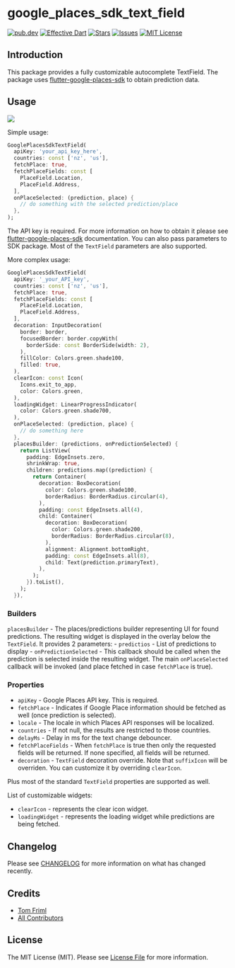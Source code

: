 # google_places_sdk_text_field

[![pub.dev][pub-dev-shield]][pub-dev-url]
[![Effective Dart][effective-dart-shield]][effective-dart-url]
[![Stars][stars-shield]][stars-url]
[![Issues][issues-shield]][issues-url]
[![MIT License][license-shield]][license-url]

## Introduction
This package provides a fully customizable autocomplete TextField.  The package uses [flutter-google-places-sdk] to obtain prediction data.

## Usage

<p>
<img src="https://github.com/julienandco/google_places_autocomplete_text_field/raw/main/google_places_textfield_demo.gif">
</p>

Simple usage:

```dart
GooglePlacesSdkTextField(
  apiKey: 'your_api_key_here',
  countries: const ['nz', 'us'],
  fetchPlace: true,
  fetchPlaceFields: const [
    PlaceField.Location,
    PlaceField.Address,
  ],
  onPlaceSelected: (prediction, place) {
    // do something with the selected prediction/place
  },
);

```

The API key is required. For more information on how to obtain it please see [flutter-google-places-sdk] documentation. You can also pass parameters to SDK package. Most of the `TextField` parameters are also supported.

More complex usage:
```dart
GooglePlacesSdkTextField(
  apiKey: '_your_API_key',
  countries: const ['nz', 'us'],
  fetchPlace: true,
  fetchPlaceFields: const [
    PlaceField.Location,
    PlaceField.Address,
  ],
  decoration: InputDecoration(
    border: border,
    focusedBorder: border.copyWith(
      borderSide: const BorderSide(width: 2),
    ),
    fillColor: Colors.green.shade100,
    filled: true,
  ),
  clearIcon: const Icon(
    Icons.exit_to_app,
    color: Colors.green,
  ),
  loadingWidget: LinearProgressIndicator(
    color: Colors.green.shade700,
  ),
  onPlaceSelected: (prediction, place) {
    // do something here
  },
  placesBuilder: (predictions, onPredictionSelected) {
    return ListView(
      padding: EdgeInsets.zero,
      shrinkWrap: true,
      children: predictions.map((prediction) {
        return Container(
          decoration: BoxDecoration(
            color: Colors.green.shade100,
            borderRadius: BorderRadius.circular(4),
          ),
          padding: const EdgeInsets.all(4),
          child: Container(
            decoration: BoxDecoration(
              color: Colors.green.shade200,
              borderRadius: BorderRadius.circular(8),
            ),
            alignment: Alignment.bottomRight,
            padding: const EdgeInsets.all(8),
            child: Text(prediction.primaryText),
          ),
        );
      }).toList(),
    );
  }),

```

### Builders

`placesBuilder` - The places/predictions builder representing UI for found predictions. The resulting widget is displayed in the overlay below the `TextField`. It provides 2 parameters: 
        - `predictios` - List of predictions to display
        - `onPredictionSelected` - This callback should be called when the prediction is selected inside the resulting widget. The main `onPlaceSelected` callback will be invoked (and place fetched in case `fetchPlace` is true).

### Properties

- `apiKey` - Google Places API key. This is required.
- `fetchPlace` - Indicates if Google Place information should be fetched as well (once prediction is selected).
- `locale` - The locale in which Places API responses will be localized.
- `countries` - If not null, the results are restricted to those countries. 
- `delayMs` - Delay in ms for the text change debouncer.
- `fetchPlaceFields` - When `fetchPlace` is true then only the requested fields will be returned. If none specified, all fields will be returned.
- `decoration` - `TextField` decoration override. Note that `suffixIcon` will be overriden. You can customize it by overriding `clearIcon`.

Plus most of the standard `TextField` properties are supported as well.

List of customizable widgets:

- `clearIcon` - represents the clear icon widget.
- `loadingWidget` - represents the loading widget while predictions are being fetched.

## Changelog

Please see [CHANGELOG](CHANGELOG.md) for more information on what has changed recently.

## Credits

- [Tom Friml](https://github.com/3ph)
- [All Contributors](../../contributors)

## License

The MIT License (MIT). Please see [License File](LICENSE) for more information.


<!-- MARKDOWN LINKS & IMAGES -->
<!-- https://www.markdownguide.org/basic-syntax/#reference-style-links -->
[pub-dev-shield]: https://img.shields.io/pub/v/walletconnect_qrcode_modal_dart?style=for-the-badge
[pub-dev-url]: https://pub.dev/packages/walletconnect_qrcode_modal_dart
[effective-dart-shield]: https://img.shields.io/badge/style-effective_dart-40c4ff.svg?style=for-the-badge
[effective-dart-url]: https://github.com/tenhobi/effective_dart
[stars-shield]: https://img.shields.io/github/stars/3ph/google_places_sdk_text_field.svg?style=for-the-badge&logo=github&colorB=deeppink&label=stars
[stars-url]: https://packagist.org/packages/3ph/google_places_sdk_text_field
[issues-shield]: https://img.shields.io/github/issues/3ph/google_places_sdk_text_field.svg?style=for-the-badge
[issues-url]: https://github.com/3ph/google_places_sdk_text_field/issues
[license-shield]: https://img.shields.io/github/license/3ph/google_places_sdk_text_field.svg?style=for-the-badge
[license-url]: https://github.com/3ph/google_places_sdk_text_field/blob/master/LICENSE
[flutter-google-places-sdk]: https://pub.dev/packages/flutter_google_places_sdk